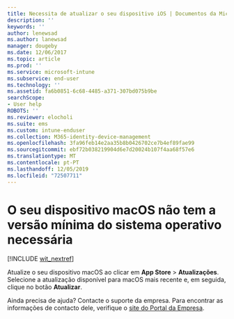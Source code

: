 ```yaml
---
title: Necessita de atualizar o seu dispositivo iOS | Documentos da Microsoft
description: ''
keywords: ''
author: lenewsad
ms.author: lanewsad
manager: dougeby
ms.date: 12/06/2017
ms.topic: article
ms.prod: ''
ms.service: microsoft-intune
ms.subservice: end-user
ms.technology: ''
ms.assetid: fa6b0851-6c68-4485-a371-307bd075b9be
searchScope:
- User help
ROBOTS: ''
ms.reviewer: elocholi
ms.suite: ems
ms.custom: intune-enduser
ms.collection: M365-identity-device-management
ms.openlocfilehash: 3fa96feb14e2aa35b8b0426702ce7b4ef89fae99
ms.sourcegitcommit: ebf72b038219904d6e7d20024b107f4aa68f57e6
ms.translationtype: MT
ms.contentlocale: pt-PT
ms.lasthandoff: 12/05/2019
ms.locfileid: "72507711"
---
```

# <a name="your-macos-device-doesnt-have-the-required-minimum-operating-system-version"></a>O seu dispositivo macOS não tem a versão mínima do sistema operativo necessária

[!INCLUDE [wit_nextref](includes/end-user-os-update-guidance.md)]

Atualize o seu dispositivo macOS ao clicar em **App Store** > **Atualizações**. Selecione a atualização disponível para macOS mais recente e, em seguida, clique no botão **Atualizar**.

Ainda precisa de ajuda? Contacte o suporte da empresa. Para encontrar as informações de contacto dele, verifique o [site do Portal da Empresa](https://go.microsoft.com/fwlink/?linkid=2010980).
